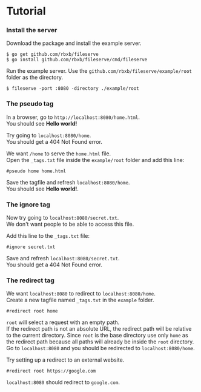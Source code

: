# Tutorial

### Install the server

Download the package and install the example server.
```shell
$ go get github.com/rbxb/fileserve
$ go install github.com/rbxb/fileserve/cmd/fileserve
```

Run the example server. Use the `github.com/rbxb/fileserve/example/root` folder as the directory.
```shell
$ fileserve -port :8080 -directory ./example/root
```

### The pseudo tag

In a browser, go to `http://localhost:8080/home.html`.  
You should see **Hello world!**

Try going to `localhost:8080/home`.  
You should get a 404 Not Found error.

We want `/home` to serve the `home.html` file.  
Open the `_tags.txt` file inside the `example/root` folder and add this line:
```
#pseudo home home.html
```

Save the tagfile and refresh `localhost:8080/home`.  
You should see **Hello world!**.

### The ignore tag

Now try going to `localhost:8080/secret.txt`.  
We don't want people to be able to access this file.

Add this line to the `_tags.txt` file:
```
#ignore secret.txt
```

Save and refresh `localhost:8080/secret.txt`.  
You should get a 404 Not Found error.

### The redirect tag

We want `localhost:8080` to redirect to `localhost:8080/home`.  
Create a new tagfile named `_tags.txt` in the `example` folder.
```
#redirect root home
```
`root` will select a request with an empty path.  
If the redirect path is not an absolute URL, the redirect path will be relative to the current directory. Since `root` is the base directory use only `home` as the redirect path because all paths will already be inside the `root` directory.  
Go to `localhost:8080` and you should be redirected to `localhost:8080/home`.

Try setting up a redirect to an external website.
```
#redirect root https://google.com
```
`localhost:8080` should redirect to `google.com`.
